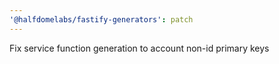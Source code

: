 ```yaml
---
'@halfdomelabs/fastify-generators': patch
---
```


Fix service function generation to account non-id primary keys
